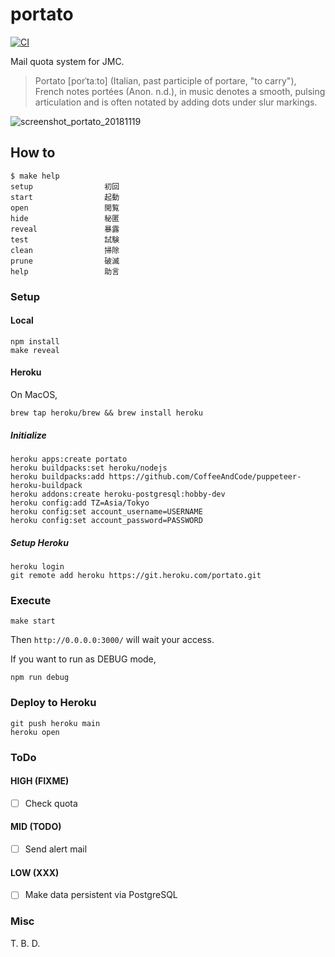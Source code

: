 # portato

[![CI](https://github.com/sforzando/portato/actions/workflows/ci.yml/badge.svg)](https://github.com/sforzando/portato/actions/workflows/ci.yml)

Mail quota system for JMC.

> Portato [porˈtaːto] (Italian, past participle of portare, "to carry"), French notes portées (Anon. n.d.), in music denotes a smooth, pulsing articulation and is often notated by adding dots under slur markings.

![screenshot_portato_20181119](https://user-images.githubusercontent.com/32637762/48684910-4745b400-ebf7-11e8-88c1-2f9a164d9d4f.png)

## How to

```shell
$ make help
setup                初回
start                起動
open                 閲覧
hide                 秘匿
reveal               暴露
test                 試験
clean                掃除
prune                破滅
help                 助言
```

### Setup

#### Local

```shell
npm install
make reveal
```

#### Heroku

On MacOS,

```shell
brew tap heroku/brew && brew install heroku
```

##### Initialize

```shell
heroku apps:create portato
heroku buildpacks:set heroku/nodejs
heroku buildpacks:add https://github.com/CoffeeAndCode/puppeteer-heroku-buildpack
heroku addons:create heroku-postgresql:hobby-dev
heroku config:add TZ=Asia/Tokyo
heroku config:set account_username=USERNAME
heroku config:set account_password=PASSWORD
```

##### Setup Heroku

```shell
heroku login
git remote add heroku https://git.heroku.com/portato.git
```

### Execute

```shell
make start
```

Then `http://0.0.0.0:3000/` will wait your access.

If you want to run as DEBUG mode,

```shell
npm run debug
```

### Deploy to Heroku

```shell
git push heroku main
heroku open
```

### ToDo

#### HIGH (FIXME)

- [ ] Check quota

#### MID (TODO)

- [ ] Send alert mail

#### LOW (XXX)

- [ ] Make data persistent via PostgreSQL

### Misc

T. B. D.
